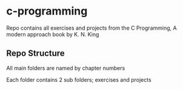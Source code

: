 # c-programming
Repo contains all exercises and projects from the C Programming, A modern approach book by K. N. King

## Repo Structure
All main folders are named by chapter numbers

Each folder contains 2 sub folders; exercises and projects
